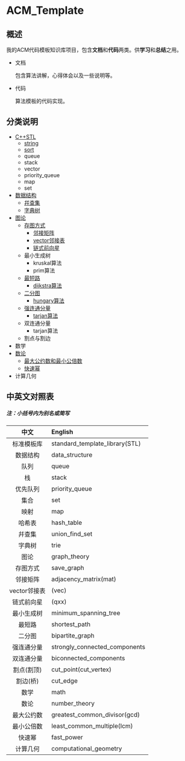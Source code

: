 # ACM_Template


## 概述
我的ACM代码模板知识库项目，包含**文档**和**代码**两类。供**学习**和**总结**之用。

* 文档

    包含算法讲解，心得体会以及一些说明等。

* 代码

    算法模板的代码实现。


## 分类说明

* [C++STL](https://coding.net/u/JZQT/p/ACM_Template/git/tree/master/C++STL)
    * [string](https://coding.net/u/JZQT/p/ACM_Template/git/tree/master/C++STL/string.md)
    * [sort](https://coding.net/u/JZQT/p/ACM_Template/git/tree/master/C++STL/sort)
    * queue
    * stack
    * vector
    * priority_queue
    * map
    * set
* [数据结构](https://coding.net/u/JZQT/p/ACM_Template/git/tree/master/data_structure)
    * [幷查集](https://coding.net/u/JZQT/p/ACM_Template/git/tree/master/data_structure/union_find_set)
    * [字典树](https://coding.net/u/JZQT/p/ACM_Template/git/tree/master/data_structure/trie)
* [图论](https://coding.net/u/JZQT/p/ACM_Template/git/tree/master/graph_theory)
    * [存图方式](https://coding.net/u/JZQT/p/ACM_Template/git/tree/master/graph_theory/save_graph)
        * [邻接矩阵](https://coding.net/u/JZQT/p/ACM_Template/git/tree/master/graph_theory/save_graph/mat)
        * [vector邻接表](https://coding.net/u/JZQT/p/ACM_Template/git/tree/master/graph_theory/save_graph/vec)
        * [链式前向星](https://coding.net/u/JZQT/p/ACM_Template/git/tree/master/graph_theory/save_graph/qxx)
    * 最小生成树
        * kruskal算法
        * prim算法
    * [最短路](https://coding.net/u/JZQT/p/ACM_Template/git/tree/master/graph_theory/shortest_path)
        * [dijkstra算法](https://coding.net/u/JZQT/p/ACM_Template/git/tree/master/graph_theory/shortest_path/dijkstra)
    * [二分图](https://coding.net/u/JZQT/p/ACM_Template/git/tree/master/graph_theory/bipartite_graph)
        * [hungary算法](https://coding.net/u/JZQT/p/ACM_Template/git/tree/master/graph_theory/bipartite_graph/hungary)
    * [强连通分量](https://coding.net/u/JZQT/p/ACM_Template/git/tree/master/graph_theory/strongly_connected_components)
        * [tarjan算法](https://coding.net/u/JZQT/p/ACM_Template/git/tree/master/graph_theory/strongly_connected_components/tarjan)
    * 双连通分量
        * tarjan算法
    * 割点与割边
* 数学
* [数论](https://coding.net/u/JZQT/p/ACM_Template/git/tree/master/number_theory)
    * [最大公约数和最小公倍数](https://coding.net/u/JZQT/p/ACM_Template/git/tree/master/number_theory/gcd_lcm)
    * [快速幂](https://coding.net/u/JZQT/p/ACM_Template/git/tree/master/number_theory/fast_power)
* 计算几何

## 中英文对照表

##### 注：小括号内为别名或简写

|中文         |English                       |
|:-----------:|:-----------------------------|
|标准模板库   |standard_template_library(STL)|
|数据结构     |data_structure                |
|队列         |queue                         |
|栈           |stack                         |
|优先队列     |priority_queue                |
|集合         |set                           |
|映射         |map                           |
|哈希表       |hash_table                    |
|幷查集       |union_find_set                |
|字典树       |trie                          |
|图论         |graph_theory                  |
|存图方式     |save_graph                    |
|邻接矩阵     |adjacency_matrix(mat)         |
|vector邻接表 |(vec)                         |
|链式前向星   |(qxx)                         |
|最小生成树   |minimum_spanning_tree         |
|最短路       |shortest_path                 |
|二分图       |bipartite_graph               |
|强连通分量   |strongly_connected_components |
|双连通分量   |biconnected_components        |
|割点(割顶)   |cut_point(cut_vertex)         |
|割边(桥)     |cut_edge                      |
|数学         |math                          |
|数论         |number_theory                 |
|最大公约数   |greatest_common_divisor(gcd)  |
|最小公倍数   |least_common_multiple(lcm)    |
|快速幂       |fast_power                    |
|计算几何     |computational_geometry        |
